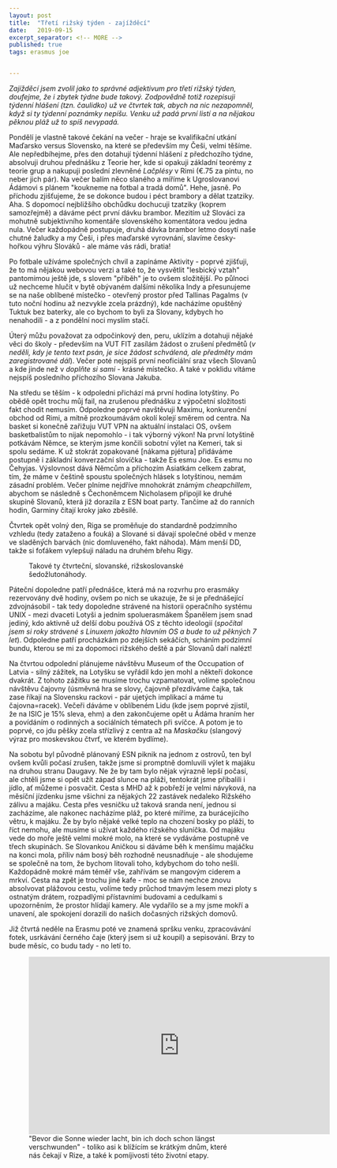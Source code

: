 ```yaml
---
layout: post
title:  "Třetí rižský týden - zajížděcí"
date:   2019-09-15
excerpt_separator: <!-- MORE -->
published: true
tags: erasmus joe


---
```


<p class="intro"><i><span class="dropcap">Z</span>ajížděcí jsem zvolil jako to správné adjektivum pro třetí rižský týden, doufejme, že i zbytek týdne bude takový. Zodpovědně totiž rozepisuji týdenní hlášení (tzn. čaulidko) už ve čtvrtek tak, abych na nic nezapomněl, když si ty týdenní poznámky nepíšu. Venku už padá první listí a na nějakou pěknou pláž už to spíš nevypadá.</i></p>

<!-- MORE -->

Pondělí je vlastně takové čekání na večer - hraje se kvalifikační utkání Maďarsko versus Slovensko, na které se především my Češi, velmi těšíme. Ale nepředbíhejme, přes den dotahují týdenní hlášení z předchozího týdne, absolvuji druhou přednášku z Teorie her, kde si opakuji základní teorémy z teorie grup a nakupuji poslední zlevněné _Lačplésy_ v Rimi (€.75 za pintu, no neber jich pár). Na večer balím něco slaného a míříme k Ugroslovanovi Ádámovi s plánem "koukneme na fotbal a tradá domů". Hehe, jasně. Po příchodu zjišťujeme, že se dokonce budou i péct brambory a dělat tzatziky. Aha. S dopomocí nejbližšího obchůdku dochucuji tzatziky (koprem samozřejmě) a dáváme péct první dávku brambor. Mezitím už Slováci za mohutně subjektivního komentáře slovenského komentátora vedou jedna nula. Večer každopádně postupuje, druhá dávka brambor letmo dosytí naše chutné žaludky a my Češi, i přes maďarské vyrovnání, slavíme česky-hořkou výhru Slováků - ale máme vás rádi, bratia!

Po fotbale užíváme společných chvil a zapínáme Aktivity - poprvé zjišťuji, že to má nějakou webovou verzi a také to, že vysvětlit "lesbický vztah" pantomimou ještě jde, s slovem "příběh" je to ovšem složitější. Po půlnoci už nechceme hlučit v bytě obývaném dalšími několika Indy a přesunujeme se na naše oblíbené místečko - otevřený prostor před Tallinas Pagalms (v tuto noční hodinu až nezvykle zcela prázdný), kde nacházíme opuštěný Tuktuk bez baterky, ale co bychom to byli za Slovany, kdybych ho nenahodili - a z pondělní noci myslím stačí.

Úterý můžu považovat za odpočinkový den, peru, uklízím a dotahuji nějaké věci do školy - především na VUT FIT zasílám žádost o zrušení předmětů (_v neděli, kdy je tento text psán, je sice žádost schválená, ale předměty mám zaregistrované dál_). Večer poté nejspíš první neoficiální sraz všech Slovanů  a kde jinde než v _doplňte si sami_ - krásné místečko. A také v poklidu vítáme nejspíš posledního příchozího Slovana Jakuba. 

Na středu se těším - k odpoledni přichází má první hodina lotyštiny. Po obědě opět trochu můj fail, na zrušenou přednášku z výpočetní složitosti fakt chodit nemusím. Odpoledne poprvé navštěvuji Maximu, konkurenční obchod od Rimi, a mítně prozkoumávám okolí kolejí směrem od centra. Na basket si konečně zařižuju VUT VPN na aktuální instalaci OS, ovšem basketbalistům to nijak nepomohlo - i tak výborný výkon! Na první lotyštině potkávám Němce, se kterým jsme končili sobotní výlet na Kemeri, tak si spolu sedáme. K už stokrát zopakované [nákama pjétura] přidáváme postupně i základní konverzační slovíčka - takže Es esmu Joe. Es esmu no Čehyjas. Výslovnost dává Němcům a příchozím Asiatkám celkem zabrat, tím, že máme v češtině spoustu společných hlásek s lotyštinou, nemám zásadní problém. Večer plníme nejdříve mnohokrát známým _cheapchillem_, abychom se následně s Čechoněmcem Nicholasem připojil ke druhé skupině Slovanů, která již dorazila z ESN boat party.  Tančíme až do ranních hodin, Garminy čítají kroky jako zběsilé. 

Čtvrtek opět volný den, Riga se proměňuje do standardně podzimního vzhledu (tedy zataženo a fouká) a Slované si dávají společné oběd v menze ve sladěných barvách (nic domluveného, fakt náhoda). Mám menší DD, takže si foťákem vylepšuji náladu na druhém břehu Rigy.         

 <figure>
 <img src="https://lh3.googleusercontent.com/9MNcnlZQziUPG5uy6HguIajlpKFr0ju4sSwUd3xy9Vf-QfNxiKwhUC84yX4sLywczZ_oweA_fW5CGYcnvDaBNNjVFBa1TSZamu2DGVrl-jzKbslcWsuAcvhwrjxhgoqIikKAHCI5NEcmK15OlX4l8NymYzor96Sse-CqBIURBEKLONnOMvr75jfPz14JNpycAzq0XG1hWmZaOH_T4L-7QQQTe9BhT0oplmdJMrQ17fpIr66qY7lWCOi7mnLGNQD8JW5AcI-Tde_vPlnn6hT0i0RzHHNK1C3qIlV24sYeRQZAz6c32UBekVwSNwhNnI2XhZF7LiSiE_roy07AqQMkG_rBjqDHw9WiHinzi4jI5fd2o05LxK-J6XAfJ1DDjDTicnZxuSIIJRKEf0HDcKctqBmOEon0L4W6anPaCQRNTv87MCjoImtJglyYBJct314-AC13yoB_Vua2BNzlDUb_xJ8jTomvrco6iotY0BNQC5C9WstbgCqU60whw2UbpHj7XBMdu7R4dSI_dt1_zgOT5Ct5Ia7h6qhaSu9y7X7R3A0tcVV9oq_whX1P4Z8dMdBJkIBt8WeoI_42NnKRa2zb8USzfir8fmqGLHLi7CSL9mhDYJiqOrVU3OPwq6VunWnd03cMzWll7TO9nQruAQPM588S8CbLWsNHeNxk5JvWMgdy1RrqaeoVuoU=w1266-h949-no" alt="" class="img-center"> 
   <figcaption>Takové ty čtvrteční, slovanské, rižskoslovanské šedožlutonáhody.</figcaption>
 </figure>

Páteční dopoledne patří přednášce, která má na rozvrhu pro erasmáky rezervovány dvě hodiny, ovšem po nich se ukazuje, že si je přednášející zdvojnásobil - tak tedy dopoledne strávené na historii operačního systému UNIX - mezi dvaceti Lotyši a jedním spoluerasmákem Španělem jsem snad jediný, kdo aktivně už delší dobu používá OS z těchto ideologií (_spočítal jsem si roky strávené s Linuxem jakožto hlavním OS a bude to už pěkných 7 let_). Odpoledne patří procházkám po zdejších sekáčích, scháním podzimní bundu, kterou se mi za dopomoci rižského deště a pár Slovanů daří nalézt! 

Na čtvrtou odpolední plánujeme návštěvu Museum of the Occupation of Latvia - silný zážitek, na Lotyšku se vyřádil kdo jen mohl a někteří dokonce dvakrát. Z tohoto zážitku se musíme trochu vzpamatovat, volíme společnou návštěvu čajovny (úsměvná hra se slovy, čajovně přezdíváme čajka, tak zase říkají na Slovensku rackovi - pár ujetých implikací a máme tu čajovna=racek). Večeři dáváme v oblíbeném Lidu (kde jsem poprvé zjistil, že na ISIC je 15% sleva, ehm) a den zakončujeme opět u Ádáma hraním her a povídáním o rodinných a sociálních tématech při svíčce. A potom je to poprvé, co jdu pěšky zcela střízlivý z centra až na _Maskačku_ (slangový výraz pro moskevskou čtvrť, ve kterém bydlíme).

Na sobotu byl původně plánovaný ESN piknik na jednom z ostrovů, ten byl ovšem kvůli počasí zrušen, takže jsme si promptně domluvili výlet k majáku na druhou stranu Daugavy. Ne že by tam bylo nějak výrazně lepší počasí, ale chtěli jsme si opět užít západ slunce na pláži, tentokrát jsme přibalili i jídlo, ať můžeme i posvačit. Cesta s MHD až k pobřeží je velmi návyková, na měsíční jízdenku jsme všichni za nějakých 22 zastávek nedaleko Rižského zálivu a majáku. Cesta přes vesničku už taková sranda není, jednou si zacházíme, ale nakonec nacházíme pláž, po které míříme, za burácejícího větru, k majáku. Že by bylo nějaké velké teplo na chození bosky po pláži, to říct nemohu, ale musíme si užívat každého rižského sluníčka. Od majáku vede do moře ještě velmi mokré molo, na které se vydáváme postupně ve třech skupinách. Se Slovankou Aničkou si dáváme běh k menšímu majáčku na konci mola, příliv nám bosý běh rozhodně neusnadňuje - ale shodujeme se společně na tom, že bychom litovali toho, kdybychom do toho nešli. Každopádně mokré mám téměř vše, zahřívám se mangovým ciderem a mrkví. Cesta na zpět je trochu jiné kafe - moc se nám nechce                     znovu absolvovat plážovou cestu, volíme tedy průchod tmavým lesem mezi ploty s ostnatým drátem, rozpadlými přístavními budovami a cedulkami s upozorněním, že prostor hlídají kamery. Ale vydařilo se a my jsme mokří a unavení, ale spokojení dorazili do našich dočasných rižských domovů.

Již čtvrtá neděle na Erasmu poté ve znamená spršku venku, zpracovávání fotek, usrkávání černého čaje (který jsem si už koupil) a sepisování. Brzy to bude měsíc, co budu tady - no letí to.  

<figure>
	<iframe width="610" height="360" class="img-center d-block"
	src="https://www.youtube.com/embed/pat2c33sbog"
	frameborder="0"></iframe>
	<figcaption>
		"Bevor die Sonne wieder lacht, bin ich doch schon längst verschwunden" - toliko asi k blížícím se krátkým dnům, které nás čekají v Rize, a také k pomíjivosti této životní etapy. 
	</figcaption>
</figure>
